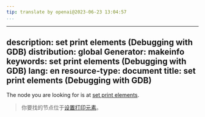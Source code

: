 ```yaml
---
tip: translate by openai@2023-06-23 13:04:57
...
```

---
description: set print elements (Debugging with GDB)
distribution: global
Generator: makeinfo
keywords: set print elements (Debugging with GDB)
lang: en
resource-type: document
title: set print elements (Debugging with GDB)
----------------------------------------------

The node you are looking for is at [set print elements](Print-Settings.html#set-print-elements).

> 你要找的节点位于[设置打印元素](Print-Settings.html#set-print-elements)。
